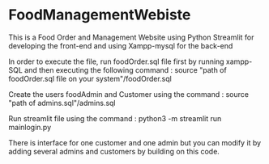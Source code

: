 # FoodManagementWebiste
This is a Food Order and Management Website using Python Streamlit for developing the front-end and using Xampp-mysql for the back-end

In order to execute the file, run foodOrder.sql file first by running xampp-SQL and then executing the following command :
source "path of foodOrder.sql file on your system"/foodOrder.sql

Create the users foodAdmin and Customer using the command :
source "path of admins.sql"/admins.sql

Run streamlit file using the command :
python3 -m streamlit run mainlogin.py

There is interface for one customer and one admin but you can modify it by adding several admins and customers by building on this code.
